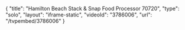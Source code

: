 {
    "title": "Hamilton Beach Stack & Snap Food Processor 70720",
    "type": "solo",
    "layout": "iframe-static",
    "videoId": "3786006",
    "url": "\/tvpembed\/3786006"
}